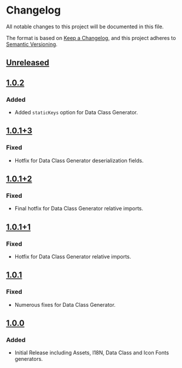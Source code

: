 # Changelog

All notable changes to this project will be documented in this file.

The format is based on [Keep a Changelog](https://keepachangelog.com/en/1.0.0/),
and this project adheres to [Semantic Versioning](https://semver.org/spec/v2.0.0.html).

## [Unreleased]

## [1.0.2]

### Added

- Added `staticKeys` option for Data Class Generator.

## [1.0.1+3]

### Fixed

- Hotfix for Data Class Generator deserialization fields.

## [1.0.1+2]

### Fixed

- Final hotfix for Data Class Generator relative imports.

## [1.0.1+1]

### Fixed

- Hotfix for Data Class Generator relative imports.

## [1.0.1]

### Fixed

- Numerous fixes for Data Class Generator.

## [1.0.0]

### Added

- Initial Release including Assets, I18N, Data Class and Icon Fonts generators.

[unreleased]: https://github.com/Jlgtri/generators_lite/compare/v1.0.2...HEAD
[1.0.2]: https://github.com/Jlgtri/generators_lite/compare/v1.0.1+3..v1.0.2
[1.0.1+3]: https://github.com/Jlgtri/generators_lite/compare/v1.0.1+2..v1.0.1+3
[1.0.1+2]: https://github.com/Jlgtri/generators_lite/compare/v1.0.1+1..v1.0.1+2
[1.0.1+1]: https://github.com/Jlgtri/generators_lite/compare/v1.0.1..v1.0.1+1
[1.0.1]: https://github.com/Jlgtri/generators_lite/compare/v1.0.0..v1.0.1
[1.0.0]: https://github.com/Jlgtri/generators_lite/releases/tag/v1.0.0
